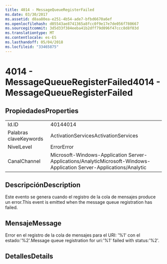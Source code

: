 ```yaml
---
title: 4014 - MessageQueueRegisterFailed
ms.date: 03/30/2017
ms.assetid: d8aa80ea-e251-4b54-ade7-bfbd6670a6ef
ms.openlocfilehash: d05543ae8741365a8fcc0f9e17e7de056f780667
ms.sourcegitcommit: 3d5d33f384eeba41b2dff79d096f47ccc8d8f03d
ms.translationtype: MT
ms.contentlocale: es-ES
ms.lasthandoff: 05/04/2018
ms.locfileid: "33465875"
---
```

# <a name="4014---messagequeueregisterfailed"></a><span data-ttu-id="9bfe4-102">4014 - MessageQueueRegisterFailed</span><span class="sxs-lookup"><span data-stu-id="9bfe4-102">4014 - MessageQueueRegisterFailed</span></span>
## <a name="properties"></a><span data-ttu-id="9bfe4-103">Propiedades</span><span class="sxs-lookup"><span data-stu-id="9bfe4-103">Properties</span></span>  
  
|||  
|-|-|  
|<span data-ttu-id="9bfe4-104">Id.</span><span class="sxs-lookup"><span data-stu-id="9bfe4-104">ID</span></span>|<span data-ttu-id="9bfe4-105">4014</span><span class="sxs-lookup"><span data-stu-id="9bfe4-105">4014</span></span>|  
|<span data-ttu-id="9bfe4-106">Palabras clave</span><span class="sxs-lookup"><span data-stu-id="9bfe4-106">Keywords</span></span>|<span data-ttu-id="9bfe4-107">ActivationServices</span><span class="sxs-lookup"><span data-stu-id="9bfe4-107">ActivationServices</span></span>|  
|<span data-ttu-id="9bfe4-108">Nivel</span><span class="sxs-lookup"><span data-stu-id="9bfe4-108">Level</span></span>|<span data-ttu-id="9bfe4-109">Error</span><span class="sxs-lookup"><span data-stu-id="9bfe4-109">Error</span></span>|  
|<span data-ttu-id="9bfe4-110">Canal</span><span class="sxs-lookup"><span data-stu-id="9bfe4-110">Channel</span></span>|<span data-ttu-id="9bfe4-111">Microsoft-Windows-Application Server-Applications/Analytic</span><span class="sxs-lookup"><span data-stu-id="9bfe4-111">Microsoft-Windows-Application Server-Applications/Analytic</span></span>|  
  
## <a name="description"></a><span data-ttu-id="9bfe4-112">Descripción</span><span class="sxs-lookup"><span data-stu-id="9bfe4-112">Description</span></span>  
 <span data-ttu-id="9bfe4-113">Este evento se genera cuando el registro de la cola de mensajes produce un error.</span><span class="sxs-lookup"><span data-stu-id="9bfe4-113">This event is emitted when the message queue registration has failed.</span></span>  
  
## <a name="message"></a><span data-ttu-id="9bfe4-114">Mensaje</span><span class="sxs-lookup"><span data-stu-id="9bfe4-114">Message</span></span>  
 <span data-ttu-id="9bfe4-115">Error en el registro de la cola de mensajes para el URI: '%1' con el estado:'%2'.</span><span class="sxs-lookup"><span data-stu-id="9bfe4-115">Message queue registration for uri:'%1' failed with status:'%2'.</span></span>  
  
## <a name="details"></a><span data-ttu-id="9bfe4-116">Detalles</span><span class="sxs-lookup"><span data-stu-id="9bfe4-116">Details</span></span>
